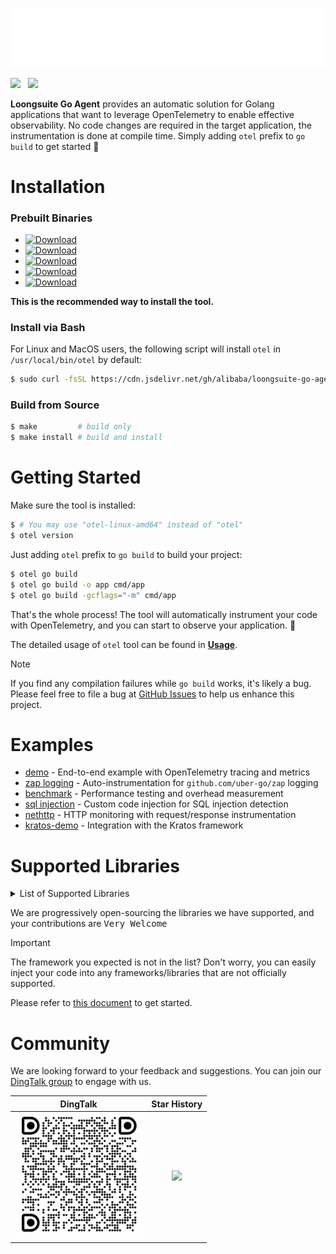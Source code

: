 ![](docs/public/anim-logo.svg)

[![](https://shields.io/badge/-Docs-blue?logo=readthedocs)](https://alibaba.github.io/loongsuite-go-agent/)  &nbsp;
[![](https://shields.io/badge/-商业版-blue?logo=alibabacloud)](https://help.aliyun.com/zh/arms/application-monitoring/getting-started/monitoring-the-golang-applications) &nbsp;

**Loongsuite Go Agent** provides an automatic solution for Golang applications that want to
leverage OpenTelemetry to enable effective observability. No code changes are
required in the target application, the instrumentation is done at compile
time. Simply adding `otel` prefix to `go build` to get started :rocket:

# Installation

### Prebuilt Binaries

- [![Download](https://shields.io/badge/-Linux_AMD64-blue?logo=ubuntu)](https://github.com/alibaba/loongsuite-go-agent/releases/latest/download/otel-linux-amd64)
- [![Download](https://shields.io/badge/-Linux_ARM64-blue?logo=ubuntu)](https://github.com/alibaba/loongsuite-go-agent/releases/latest/download/otel-linux-arm64)
- [![Download](https://shields.io/badge/-MacOS_AMD64-blue?logo=apple)](https://github.com/alibaba/loongsuite-go-agent/releases/latest/download/otel-darwin-amd64)
- [![Download](https://shields.io/badge/-MacOS_ARM64-blue?logo=apple)](https://github.com/alibaba/loongsuite-go-agent/releases/latest/download/otel-darwin-arm64)
- [![Download](https://shields.io/badge/-Windows_AMD64-blue?logo=wine)](https://github.com/alibaba/loongsuite-go-agent/releases/latest/download/otel-windows-amd64.exe)

**This is the recommended way to install the tool.**

### Install via Bash
For Linux and MacOS users, the following script will install `otel` in `/usr/local/bin/otel` by default:
```bash
$ sudo curl -fsSL https://cdn.jsdelivr.net/gh/alibaba/loongsuite-go-agent@main/install.sh | sudo bash
```

### Build from Source

```bash
$ make         # build only
$ make install # build and install
```

# Getting Started

Make sure the tool is installed:
```bash
$ # You may use "otel-linux-amd64" instead of "otel"
$ otel version
```

Just adding `otel` prefix to `go build` to build your project:

```bash
$ otel go build
$ otel go build -o app cmd/app
$ otel go build -gcflags="-m" cmd/app
```

That's the whole process! The tool will automatically instrument your code with OpenTelemetry, and you can start to observe your application. :telescope:

The detailed usage of `otel` tool can be found in [**Usage**](./docs/user/config.md).

> [!NOTE]
> If you find any compilation failures while `go build` works, it's likely a bug.
> Please feel free to file a bug
> at [GitHub Issues](https://github.com/alibaba/loongsuite-go-agent/issues)
> to help us enhance this project.

# Examples

- [demo](https://github.com/alibaba/loongsuite-go-agent/tree/main/example/demo) - End-to-end example with OpenTelemetry tracing and metrics
- [zap logging](https://github.com/alibaba/loongsuite-go-agent/tree/main/example/log) - Auto-instrumentation for `github.com/uber-go/zap` logging
- [benchmark](https://github.com/alibaba/loongsuite-go-agent/tree/main/example/benchmark) - Performance testing and overhead measurement
- [sql injection](https://github.com/alibaba/loongsuite-go-agent/tree/main/example/sqlinject) - Custom code injection for SQL injection detection
- [nethttp](https://github.com/alibaba/loongsuite-go-agent/tree/main/example/nethttp) - HTTP monitoring with request/response instrumentation
- [kratos-demo](https://github.com/alibaba/loongsuite-go-agent/tree/main/example/kratos-demo) - Integration with the Kratos framework

# Supported Libraries
<details>
 <summary>List of Supported Libraries</summary>

## 数据库
| Library         | Repository Url                                               | Min Version     | Max Version   |
|----------------|-------------------------------------------------------------|-----------------|--------------|
| database/sql   | https://pkg.go.dev/database/sql                             | -               | -            |
| gorm           | https://github.com/go-gorm/gorm                             | v1.22.0         | v1.25.9       |
| sqlx           | https://github.com/jmoiron/sqlx                             | v1.3.0          | v1.4.0        |
| gopg           | https://github.com/go-pg/pg                                 | v10.10.0        | v10.14.0      |
| mongodb        | https://github.com/mongodb/mongo-go-driver                  | v1.11.1         | v1.15.1       |
| elasticsearch  | https://github.com/elastic/go-elasticsearch                 | v8.4.0          | v8.15.0       |

## 缓存
| Library          | Repository Url                                           | Min Version     | Max Version |
|------------------|----------------------------------------------------------|-----------------|-------------|
| redis (go-redis) | https://github.com/redis/go-redis                        | v9.0.5          | v9.5.1      |
| redis v8         | https://github.com/go-redis/redis/v8                     | v8.11.0         | v8.11.5     |
| redigo           | https://github.com/gomodule/redigo                       | v1.9.0          | v1.9.3      |
| rueidis          | https://github.com/redis/rueidis                         | v1.0.30         | -           |

## 消息队列
| Library         | Repository Url                                               | Min Version     | Max Version   |
|----------------|-------------------------------------------------------------|-----------------|--------------|
| rocketmq        | https://github.com/apache/rocketmq-client-go/v2             | v2.0.0          | -            |
| amqp091         | https://github.com/rabbitmq/amqp091-go                      | v1.10.0         | -            |
| segmentio/kafka-go| https://github.com/segmentio/kafka-go                     | v0.4.0          | -            |

## RPC/通信框架
| Library         | Repository Url                                               | Min Version     | Max Version   |
|----------------|-------------------------------------------------------------|-----------------|--------------|
| grpc            | https://google.golang.org/grpc                              | v1.44.0         | -            |
| dubbo-go        | https://github.com/apache/dubbo-go                          | v3.3.0          | -            |
| kitex           | https://github.com/cloudwego/kitex                          | v0.5.1          | -            |
| kratos          | https://github.com/go-kratos/kratos                         | v2.6.3          | -            |
| go-micro        | https://github.com/micro/go-micro                           | v5.0.0          | v5.3.0        |
| trpc-go         | https://github.com/trpc-group/trpc-go                       | v1.0.0          | -            |
| eino            | https://github.com/cloudwego/eino                           | v0.3.51         | -            |

## HTTP/Web 框架
| Library         | Repository Url                                               | Min Version     | Max Version   |
|----------------|-------------------------------------------------------------|-----------------|--------------|
| net/http        | https://pkg.go.dev/net/http                                 | -               | -            |
| echo            | https://github.com/labstack/echo                            | v4.0.0          | -            |
| gin             | https://github.com/gin-gonic/gin                            | v1.7.0          | v1.10.1       |
| fiber           | https://github.com/gofiber/fiber                            | v2.43.0         | v2.52.9       |
| fasthttp        | https://github.com/valyala/fasthttp                         | v1.45.0         | v1.65.0       |
| gorilla/mux     | https://github.com/gorilla/mux                              | v1.3.0          | v1.8.1        |
| iris            | https://github.com/kataras/iris                             | v12.2.0         | v12.2.11      |
| hertz           | https://github.com/cloudwego/hertz                          | v0.8.0          | -            |
| go-restful      | https://github.com/emicklei/go-restful                      | v3.7.0          | v3.12.1       |
| gorestful/v3    | https://github.com/emicklei/go-restful/v3                   | v3.7.0          | v3.12.1       |

## 配置/注册中心
| Library         | Repository Url                                               | Min Version     | Max Version   |
|----------------|-------------------------------------------------------------|-----------------|--------------|
| nacos           | https://github.com/nacos-group/nacos-sdk-go/v2              | v2.0.0          | v2.2.9        |
| k8s client-go   | https://github.com/kubernetes/client-go                     | v0.33.3         | -            |

## 日志
| Library         | Repository Url                                               | Min Version     | Max Version   |
|----------------|-------------------------------------------------------------|-----------------|--------------|
| log             | https://pkg.go.dev/log                                      | -               | -            |
| zap             | https://github.com/uber-go/zap                              | v1.20.0         | v1.27.0       |
| logrus          | https://github.com/sirupsen/logrus                          | v1.5.0          | v1.9.3        |
| zerolog         | https://github.com/rs/zerolog                               | v1.10.0         | v1.33.0       |
| go-kit/log      | https://github.com/go-kit/log                               | v0.1.0          | v0.2.1        |

## AI/LLM/向量/大模型
| Library         | Repository Url                                               | Min Version     | Max Version   |
|----------------|-------------------------------------------------------------|-----------------|--------------|
| langchaingo     | https://github.com/tmc/langchaingo                          | v0.1.13         | -            |
| ollama          | https://github.com/ollama/ollama                            | v0.3.14         | -            |

## 限流/熔断
| Library         | Repository Url                                               | Min Version     | Max Version   |
|----------------|-------------------------------------------------------------|-----------------|--------------|
| sentinel        | https://github.com/alibaba/sentinel-golang                  | v1.0.4          | -            |

</details>

We are progressively open-sourcing the libraries we have supported, and your contributions are <kbd>Very Welcome</kbd>

> [!IMPORTANT]
> The framework you expected is not in the list? Don't worry, you can easily inject your code into any frameworks/libraries that are not officially supported.
>
> Please refer to [this document](./docs/dev/overview.md) to get started.

# Community

We are looking forward to your feedback and suggestions. You can join
our [DingTalk group](https://qr.dingtalk.com/action/joingroup?code=v1,k1,PBuICMTDvdh0En8MrVbHBYTGUcPXJ/NdT6JKCZ8CG+w=&_dt_no_comment=1&origin=11)
to engage with us.

| DingTalk | Star History |
| :---: | :---: |
| <img src="./docs/public/dingtalk.png" height="200" /> | <img src="https://api.star-history.com/svg?repos=alibaba/loongsuite-go-agent&type=Date" height="200" /> |
